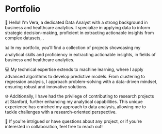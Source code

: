 # Portfolio
👋 Hello! I'm Vera, a dedicated Data Analyst with a strong background in business and healthcare analytics. I specialize in applying data to inform strategic decision-making, proficient in extracting actionable insights from complex datasets, .

📊 In my portfolio, you'll find a collection of projects showcasing my analytical skills and proficiency in extracting actionable insights, in fields of business and healthcare analytics.

💻 My technical expertise extends to machine learning, where I apply advanced algorithms to develop predictive models. From clustering to regression analysis, I approach problem-solving with a data-driven mindset, ensuring robust and innovative solutions.

🌐 Additionally, I have had the privilege of contributing to research projects at Stanford, further enhancing my analytical capabilities. This unique experience has enriched my approach to data analysis, allowing me to tackle challenges with a research-oriented perspective.

🚀 If you're intrigued or have questions about any project, or if you're interested in collaboration, feel free to reach out! 

